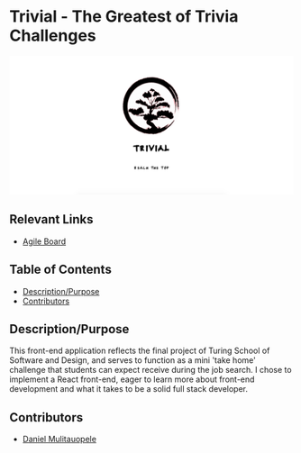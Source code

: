 # Trivial - The Greatest of Trivia Challenges

<img src="https://github.com/DanielMulitauopele/trivial/blob/master/Screen%20Shot%202019-01-06%20at%203.33.28%20PM.png" title="landing-page" width="auto">

## Relevant Links

 * [Agile Board](https://waffle.io/DanielMulitauopele/trivial-api)

## Table of Contents

* [Description/Purpose](#descriptionpurpose)
* [Contributors](#contributors)

## Description/Purpose

This front-end application reflects the final project of Turing School of Software and Design, and serves to function as a mini 'take home' challenge that students can expect receive during the job search. I chose to implement a React front-end, eager to learn more about front-end development and what it takes to be a solid full stack developer. 

## Contributors

* [Daniel Mulitauopele](https://github.com/DanielMulitauopele)
